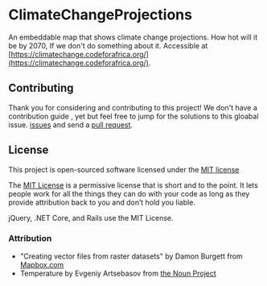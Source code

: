 # ClimateChangeProjections

An embeddable map that shows climate change projections. How hot will it be by 2070, If we don't do something about it. Accessible at [https://climatechange.codeforafrica.org/](https://climatechange.codeforafrica.org/).

## Contributing

Thank you for considering and contributing to this project! We don't have a contribution guide , yet but feel free to jump for the solutions to this gloabal issue. [issues](https://github.com/CodeForAfrica/ClimateChangeProjections/issues) and send a [pull request](https://github.com/CodeForAfrica/ClimateChangeProjections/pulls).

## License

This project is open-sourced software licensed under the [MIT license](http://choosealicense.com/licenses/mit)

The [MIT License](http://choosealicense.com/licenses/mit) is a permissive license that is short and to the point. It lets people work for all the things  they can do  with your code as long as they provide attribution back to you and don’t hold you liable.

jQuery, .NET Core, and Rails use the MIT License.


### Attribution

- "Creating vector files from raster datasets" by Damon Burgett from [Mapbox.com](https://www.mapbox.com/blog/vector-tiles-from-raster-datasets/)
- Temperature by Evgeniy Artsebasov from [the Noun Project](https://thenounproject.com/artsebasov/collection/the-weather-is-round/?i=102437)
